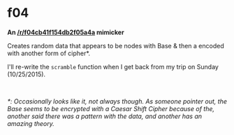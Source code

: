 # f04
__An [/r/f04cb41f154db2f05a4a](http://reddit.com/r/f04cb41f154db2f05a4a) mimicker__

Creates random data that appears to be nodes with Base & then a encoded with another form of cipher*.

I'll re-write the `scramble` function when I get back from my trip on Sunday (10/25/2015).

<br>

_*: Occasionally looks like it, not always though.  As someone pointer out, the Base seems to be encrypted with a Caesar Shift Cipher because of the, another said there was a pattern with the data, and another has an amazing theory._

